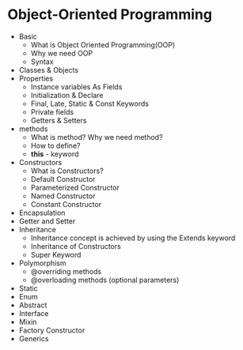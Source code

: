 # Object-Oriented Programming

- Basic
  - What is Object Oriented Programming(OOP)
  - Why we need OOP
  - Syntax
- Classes & Objects
- Properties
  - Instance variables As Fields
  - Initialization & Declare
  - Final, Late, Static & Const Keywords
  - Private fields
  - Getters & Setters
- methods
  - What is method? Why we need method?
  - How to define?
  - **this** - keyword
- Constructors
  - What is Constructors?
  - Default Constructor
  - Parameterized Constructor
  - Named Constructor
  - Constant Constructor
- Encapsulation
- Getter and Setter
- Inheritance
  - Inheritance concept is achieved by using the Extends keyword
  - Inheritance of Constructors
  - Super Keyword
- Polymorphism
  - @overriding methods
  - @overloading methods (optional parameters)
- Static
- Enum
- Abstract
- Interface
- Mixin
- Factory Constructor
- Generics
